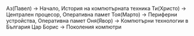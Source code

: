 Аз(Павел) -> Начало, История на компютърната техника
Ти(Христо) -> Централен процесор, Оперативна памет
Тоя(Марто) -> Периферни устройства, Оперативна памет
Оня(Явор) -> Компютърни технологии в България
Цар Борис -> Поколения компютри
